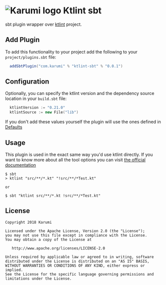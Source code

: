 # ![Karumi logo](https://cloud.githubusercontent.com/assets/858090/11626547/e5a1dc66-9ce3-11e5-908d-537e07e82090.png) Ktlint sbt 

sbt plugin wrapper over [ktlint](https://github.com/shyiko/ktlint) project.

## Add Plugin

To add this functionality to your project add the following to your `project/plugins.sbt` file:

```scala
  addSbtPlugin("com.karumi" % "ktlint-sbt" % "0.0.1")
```

## Configuration

Optionally, you can specify the ktlint version and the dependency source location in your `build.sbt` file:

```scala
  ktlintVersion := "0.21.0"
  ktlintSource := new File("lib")
``` 

If you don't add these values yourself the plugin will use the ones defined in [Defaults](https://github.com/Karumi/ktlint-sbt/blob/master/src/main/scala/com/karumi/Defaults.scala)

## Usage

This plugin is used in the exact same way you'd use ktlint directly. If you want to know more about all the tool options you can visit [the official documentation](https://github.com/shyiko/ktlint#usage) 

```
$ sbt
> ktlint "src/**/*.kt" "!src/**/*Test.kt"

or 

$ sbt "ktlint src/**/*.kt !src/**/*Test.kt"
```

License
-------

    Copyright 2018 Karumi

    Licensed under the Apache License, Version 2.0 (the "License");
    you may not use this file except in compliance with the License.
    You may obtain a copy of the License at

       http://www.apache.org/licenses/LICENSE-2.0

    Unless required by applicable law or agreed to in writing, software
    distributed under the License is distributed on an "AS IS" BASIS,
    WITHOUT WARRANTIES OR CONDITIONS OF ANY KIND, either express or implied.
    See the License for the specific language governing permissions and
    limitations under the License.